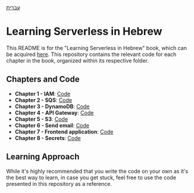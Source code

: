 [עברית](README-HEB.md)

# Learning Serverless in Hebrew

This README is for the "Learning Serverless in Hebrew" book, which can be acquired [here](https://headstart.co.il/project/70568). This repository contains the relevant code for each chapter in the book, organized within its respective folder.

## Chapters and Code

- **Chapter 1 - IAM**: [Code](https://github.com/aws-hebrew-book/learning-serverless-in-hebrew/tree/main/iam-chapter)
- **Chapter 2 - SQS**: [Code](https://github.com/aws-hebrew-book/learning-serverless-in-hebrew/tree/main/sqs-chapter)
- **Chapter 3 - DynamoDB**: [Code](https://github.com/aws-hebrew-book/learning-serverless-in-hebrew/tree/main/dynamodb-chapter)
- **Chapter 4 - API Gateway**: [Code](https://github.com/aws-hebrew-book/learning-serverless-in-hebrew/tree/main/apigateway-chapter)
- **Chapter 5 - S3**: [Code](https://github.com/aws-hebrew-book/learning-serverless-in-hebrew/tree/main/s3-chapter)
- **Chapter 6 - Send email**: [Code](https://github.com/aws-hebrew-book/learning-serverless-in-hebrew/tree/main/send-emails-chapter)
- **Chapter 7 - Frontend application**: [Code](https://github.com/aws-hebrew-book/learning-serverless-in-hebrew/tree/main/web-site-chapter)
- **Chapter 8 - Secrets**: [Code](https://github.com/aws-hebrew-book/learning-serverless-in-hebrew/tree/main/authorize-chapter)

## Learning Approach

While it's highly recommended that you write the code on your own as it's the best way to learn, in case you get stuck, feel free to use the code presented in this repository as a reference.
